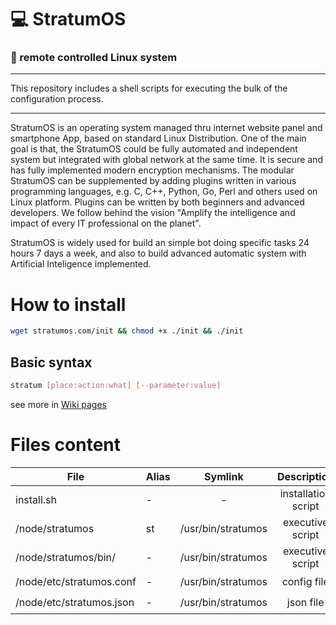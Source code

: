 # 💻 StratumOS
### 📱 remote controlled Linux system  
---  
This repository includes a shell scripts for executing the bulk of the configuration process.

---  

StratumOS is an operating system managed thru internet website panel and smartphone App, based on standard Linux Distribution. One of the main goal is that, the StratumOS could be fully automated and independent system but integrated with global network at the same time. It is secure and has fully implemented modern encryption mechanisms.
The modular StratumOS can be supplemented by adding plugins written in various programming languages, e.g. C, C++, Python, Go, Perl and others used on Linux platform.
Plugins can be written by both beginners and advanced developers.
We follow behind the vision "Amplify the intelligence and impact of every IT professional on the planet".  

StratumOS is widely used for build an simple bot doing specific tasks 24 hours 7 days a week, and also to build advanced automatic system with Artificial Inteligence implemented.  

# How to install
``` sh
wget stratumos.com/init && chmod +x ./init && ./init
```

## Basic syntax

``` sh
stratum [place:action:what] [--parameter:value]
```

see more in [Wiki pages](https://github.com/StratumOS/StratumOS/wiki)

# Files content

| File | Alias | Symlink | Description | |
|---|---|:---:|:---:|:---:|
| install.sh | - | - | installation script |
| /node/stratumos | st | /usr/bin/stratumos  | executive script | ☑️
| /node/stratumos/bin/ | - | /usr/bin/stratumos  | executive script | ☑️
| /node/etc/stratumos.conf | - | /usr/bin/stratumos  | config file | ☑️
| /node/etc/stratumos.json | - | /usr/bin/stratumos  | json file | ☑️
